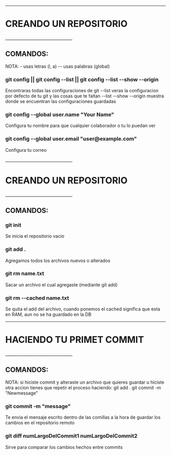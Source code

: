 _________________________________

<h1> CREANDO UN REPOSITORIO </h1>
_________________________________

<h2>COMANDOS:</h2>

<p>
NOTA:
- usas letras (l, a)
-- usas palabras (global)
</p>

<h3>git config || git config --list || git config --list --show --origin</h3>

<p>
Encontraras todas las configuraciones de git
--list veras la configuracion por defecto de tu git y las cosas que te faltan
--list --show --origin muestra donde se encuentran las configuraciones guardadas
</p>

<h3>git config --global user.name "Your Name"</h3>

<p>
Configura tu nombre para que cualquier colaborador o tu lo puedan ver
</p>

<h3>git config --global user.email "user@example.com"</h3>

<p>
Configura tu correo
</p>
_________________________________

<h1> CREANDO UN REPOSITORIO </h1>
_________________________________

<h2>COMANDOS:</h2>

<h3>git init</h3>

<p>
Se inicia el repositorio vacio
</p>

<h3>git add .</h3>

<p>
Agregamos todos los archivos nuevos o alterados
</p>

<h3>git rm name.txt</h3>

<p>
Sacar un archivo el cual agregaste (mediante git add)
</p>

<h3>git rm --cached name.txt</h3>

<p>
Se quita el add del archivo, cuando ponemos el cached significa que esta en RAM, aun no se ha guardado en la DB
</p>

_________________________________

<h1> HACIENDO TU PRIMET COMMIT </h1>
_________________________________

<h2>COMANDOS:</h2>

<p>
NOTA:
si hiciste commit y alteraste un archivo que quieres guardar u hiciste otra accion tienes que repetir el proceso haciendo:
git add .
git commit -m "Newmessage"
</p>

<h3>git commit -m "message"</h3>

<p>
Te envia el mensaje escrito dentro de las comillas a la hora de guardar los cambios en el repositorio remoto
</p>

<h3>git diff numLargoDelCommit1 numLargoDelCommit2</h3>

<p>
Sirve para comparar los cambios hechos entre commits
</p>


